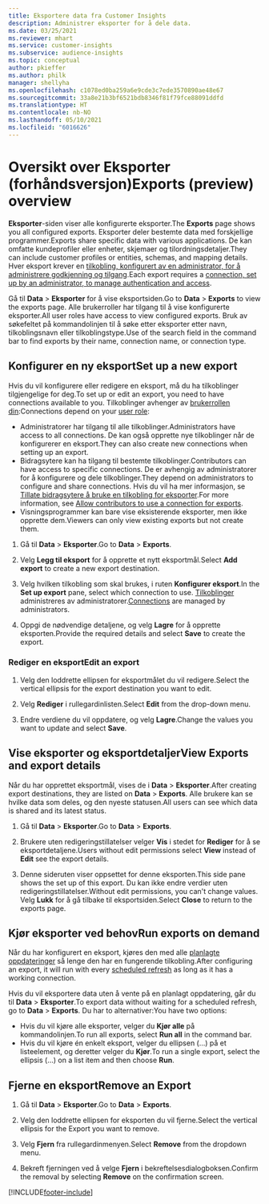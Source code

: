 ```yaml
---
title: Eksportere data fra Customer Insights
description: Administrer eksporter for å dele data.
ms.date: 03/25/2021
ms.reviewer: mhart
ms.service: customer-insights
ms.subservice: audience-insights
ms.topic: conceptual
author: pkieffer
ms.author: philk
manager: shellyha
ms.openlocfilehash: c1078ed0ba259a6e9cde3c7ede3570890ae48e67
ms.sourcegitcommit: 33a8e21b3bf6521bdb8346f81f79fce88091ddfd
ms.translationtype: HT
ms.contentlocale: nb-NO
ms.lasthandoff: 05/10/2021
ms.locfileid: "6016626"
---
```

# <a name="exports-preview-overview"></a><span data-ttu-id="db26b-103">Oversikt over Eksporter (forhåndsversjon)</span><span class="sxs-lookup"><span data-stu-id="db26b-103">Exports (preview) overview</span></span>

<span data-ttu-id="db26b-104">**Eksporter**-siden viser alle konfigurerte eksporter.</span><span class="sxs-lookup"><span data-stu-id="db26b-104">The **Exports** page shows you all configured exports.</span></span> <span data-ttu-id="db26b-105">Eksporter deler bestemte data med forskjellige programmer.</span><span class="sxs-lookup"><span data-stu-id="db26b-105">Exports share specific data with various applications.</span></span> <span data-ttu-id="db26b-106">De kan omfatte kundeprofiler eller enheter, skjemaer og tilordningsdetaljer.</span><span class="sxs-lookup"><span data-stu-id="db26b-106">They can include customer profiles or entities, schemas, and mapping details.</span></span> <span data-ttu-id="db26b-107">Hver eksport krever en [tilkobling, konfigurert av en administrator, for å administrere godkjenning og tilgang](connections.md).</span><span class="sxs-lookup"><span data-stu-id="db26b-107">Each export requires a [connection, set up by an administrator, to manage authentication and access](connections.md).</span></span>

<span data-ttu-id="db26b-108">Gå til **Data** > **Eksporter** for å vise eksportsiden.</span><span class="sxs-lookup"><span data-stu-id="db26b-108">Go to **Data** > **Exports** to view the exports page.</span></span> <span data-ttu-id="db26b-109">Alle brukerroller har tilgang til å vise konfigurerte eksporter.</span><span class="sxs-lookup"><span data-stu-id="db26b-109">All user roles have access to view configured exports.</span></span> <span data-ttu-id="db26b-110">Bruk av søkefeltet på kommandolinjen til å søke etter eksporter etter navn, tilkoblingsnavn eller tilkoblingstype.</span><span class="sxs-lookup"><span data-stu-id="db26b-110">Use of the search field in the command bar to find exports by their name, connection name, or connection type.</span></span>

## <a name="set-up-a-new-export"></a><span data-ttu-id="db26b-111">Konfigurer en ny eksport</span><span class="sxs-lookup"><span data-stu-id="db26b-111">Set up a new export</span></span>

<span data-ttu-id="db26b-112">Hvis du vil konfigurere eller redigere en eksport, må du ha tilkoblinger tilgjengelige for deg.</span><span class="sxs-lookup"><span data-stu-id="db26b-112">To set up or edit an export, you need to have connections available to you.</span></span> <span data-ttu-id="db26b-113">Tilkoblinger avhenger av [brukerrollen din](permissions.md):</span><span class="sxs-lookup"><span data-stu-id="db26b-113">Connections depend on your [user role](permissions.md):</span></span>
- <span data-ttu-id="db26b-114">Administratorer har tilgang til alle tilkoblinger.</span><span class="sxs-lookup"><span data-stu-id="db26b-114">Administrators have access to all connections.</span></span> <span data-ttu-id="db26b-115">De kan også opprette nye tilkoblinger når de konfigurerer en eksport.</span><span class="sxs-lookup"><span data-stu-id="db26b-115">They can also create new connections when setting up an export.</span></span>
- <span data-ttu-id="db26b-116">Bidragsytere kan ha tilgang til bestemte tilkoblinger.</span><span class="sxs-lookup"><span data-stu-id="db26b-116">Contributors can have access to specific connections.</span></span> <span data-ttu-id="db26b-117">De er avhengig av administratorer for å konfigurere og dele tilkoblinger.</span><span class="sxs-lookup"><span data-stu-id="db26b-117">They depend on administrators to configure and share connections.</span></span> <span data-ttu-id="db26b-118">Hvis du vil ha mer informasjon, se [Tillate bidragsytere å bruke en tilkobling for eksporter](connections.md#allow-contributors-to-use-a-connection-for-exports).</span><span class="sxs-lookup"><span data-stu-id="db26b-118">For more information, see [Allow contributors to use a connection for exports](connections.md#allow-contributors-to-use-a-connection-for-exports).</span></span>
- <span data-ttu-id="db26b-119">Visningsprogrammer kan bare vise eksisterende eksporter, men ikke opprette dem.</span><span class="sxs-lookup"><span data-stu-id="db26b-119">Viewers can only view existing exports but not create them.</span></span>

1. <span data-ttu-id="db26b-120">Gå til **Data** > **Eksporter**.</span><span class="sxs-lookup"><span data-stu-id="db26b-120">Go to **Data** > **Exports**.</span></span>

1. <span data-ttu-id="db26b-121">Velg **Legg til eksport** for å opprette et nytt eksportmål.</span><span class="sxs-lookup"><span data-stu-id="db26b-121">Select **Add export** to create a new export destination.</span></span>

1. <span data-ttu-id="db26b-122">Velg hvilken tilkobling som skal brukes, i ruten **Konfigurer eksport**.</span><span class="sxs-lookup"><span data-stu-id="db26b-122">In the **Set up export** pane, select which connection to use.</span></span> <span data-ttu-id="db26b-123">[Tilkoblinger](connections.md) administreres av administratorer.</span><span class="sxs-lookup"><span data-stu-id="db26b-123">[Connections](connections.md) are managed by administrators.</span></span> 

1. <span data-ttu-id="db26b-124">Oppgi de nødvendige detaljene, og velg **Lagre** for å opprette eksporten.</span><span class="sxs-lookup"><span data-stu-id="db26b-124">Provide the required details and select **Save** to create the export.</span></span>

### <a name="edit-an-export"></a><span data-ttu-id="db26b-125">Rediger en eksport</span><span class="sxs-lookup"><span data-stu-id="db26b-125">Edit an export</span></span>

1. <span data-ttu-id="db26b-126">Velg den loddrette ellipsen for eksportmålet du vil redigere.</span><span class="sxs-lookup"><span data-stu-id="db26b-126">Select the vertical ellipsis for the export destination you want to edit.</span></span>

1. <span data-ttu-id="db26b-127">Velg **Rediger** i rullegardinlisten.</span><span class="sxs-lookup"><span data-stu-id="db26b-127">Select **Edit** from the drop-down menu.</span></span>

1. <span data-ttu-id="db26b-128">Endre verdiene du vil oppdatere, og velg **Lagre**.</span><span class="sxs-lookup"><span data-stu-id="db26b-128">Change the values you want to update and select **Save**.</span></span>

## <a name="view-exports-and-export-details"></a><span data-ttu-id="db26b-129">Vise eksporter og eksportdetaljer</span><span class="sxs-lookup"><span data-stu-id="db26b-129">View Exports and export details</span></span>

<span data-ttu-id="db26b-130">Når du har opprettet eksportmål, vises de i **Data** > **Eksporter**.</span><span class="sxs-lookup"><span data-stu-id="db26b-130">After creating export destinations, they are listed on **Data** > **Exports**.</span></span> <span data-ttu-id="db26b-131">Alle brukere kan se hvilke data som deles, og den nyeste statusen.</span><span class="sxs-lookup"><span data-stu-id="db26b-131">All users can see which data is shared and its latest status.</span></span>

1. <span data-ttu-id="db26b-132">Gå til **Data** > **Eksporter**.</span><span class="sxs-lookup"><span data-stu-id="db26b-132">Go to **Data** > **Exports**.</span></span>

1. <span data-ttu-id="db26b-133">Brukere uten redigeringstillatelser velger **Vis** i stedet for **Rediger** for å se eksportdetaljene.</span><span class="sxs-lookup"><span data-stu-id="db26b-133">Users without edit permissions select **View** instead of **Edit** see the export details.</span></span>

1. <span data-ttu-id="db26b-134">Denne sideruten viser oppsettet for denne eksporten.</span><span class="sxs-lookup"><span data-stu-id="db26b-134">This side pane shows the set up of this export.</span></span> <span data-ttu-id="db26b-135">Du kan ikke endre verdier uten redigeringstillatelser.</span><span class="sxs-lookup"><span data-stu-id="db26b-135">Without edit permissions, you can't change values.</span></span> <span data-ttu-id="db26b-136">Velg **Lukk** for å gå tilbake til eksportsiden.</span><span class="sxs-lookup"><span data-stu-id="db26b-136">Select **Close** to return to the exports page.</span></span>

## <a name="run-exports-on-demand"></a><span data-ttu-id="db26b-137">Kjør eksporter ved behov</span><span class="sxs-lookup"><span data-stu-id="db26b-137">Run exports on demand</span></span>

<span data-ttu-id="db26b-138">Når du har konfigurert en eksport, kjøres den med alle [planlagte oppdateringer](system.md#schedule-tab) så lenge den har en fungerende tilkobling.</span><span class="sxs-lookup"><span data-stu-id="db26b-138">After configuring an export, it will run with every [scheduled refresh](system.md#schedule-tab) as long as it has a working connection.</span></span>

<span data-ttu-id="db26b-139">Hvis du vil eksportere data uten å vente på en planlagt oppdatering, går du til **Data** > **Eksporter**.</span><span class="sxs-lookup"><span data-stu-id="db26b-139">To export data without waiting for a scheduled refresh, go to **Data** > **Exports**.</span></span> <span data-ttu-id="db26b-140">Du har to alternativer:</span><span class="sxs-lookup"><span data-stu-id="db26b-140">You have two options:</span></span>

- <span data-ttu-id="db26b-141">Hvis du vil kjøre alle eksporter, velger du **Kjør alle** på kommandolinjen.</span><span class="sxs-lookup"><span data-stu-id="db26b-141">To run all exports, select **Run all** in the command bar.</span></span> 
- <span data-ttu-id="db26b-142">Hvis du vil kjøre én enkelt eksport, velger du ellipsen (...) på et listeelement, og deretter velger du **Kjør**.</span><span class="sxs-lookup"><span data-stu-id="db26b-142">To run a single export, select the ellipsis (...) on a list item and then choose **Run**.</span></span>

## <a name="remove-an-export"></a><span data-ttu-id="db26b-143">Fjerne en eksport</span><span class="sxs-lookup"><span data-stu-id="db26b-143">Remove an Export</span></span>

1. <span data-ttu-id="db26b-144">Gå til **Data** > **Eksporter**.</span><span class="sxs-lookup"><span data-stu-id="db26b-144">Go to **Data** > **Exports**.</span></span>

1. <span data-ttu-id="db26b-145">Velg den loddrette ellipsen for eksporten du vil fjerne.</span><span class="sxs-lookup"><span data-stu-id="db26b-145">Select the vertical ellipsis for the Export you want to remove.</span></span>

1. <span data-ttu-id="db26b-146">Velg **Fjern** fra rullegardinmenyen.</span><span class="sxs-lookup"><span data-stu-id="db26b-146">Select **Remove** from the dropdown menu.</span></span>

1. <span data-ttu-id="db26b-147">Bekreft fjerningen ved å velge **Fjern** i bekreftelsesdialogboksen.</span><span class="sxs-lookup"><span data-stu-id="db26b-147">Confirm the removal by selecting **Remove** on the confirmation screen.</span></span>


[!INCLUDE[footer-include](../includes/footer-banner.md)]
